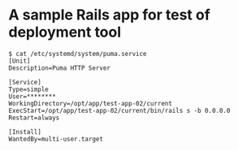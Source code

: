 # A sample Rails app for test of deployment tool

```
$ cat /etc/systemd/system/puma.service
[Unit]
Description=Puma HTTP Server

[Service]
Type=simple
User=********
WorkingDirectory=/opt/app/test-app-02/current
ExecStart=/opt/app/test-app-02/current/bin/rails s -b 0.0.0.0
Restart=always

[Install]
WantedBy=multi-user.target
```
